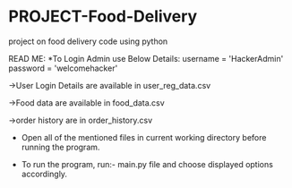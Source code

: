 # PROJECT-Food-Delivery
project on food delivery code using python
  
  READ ME:
  *To Login Admin use Below Details:
     username = 'HackerAdmin'
     password = 'welcomehacker'

->User Login Details are available in user_reg_data.csv

->Food data are available in food_data.csv

->order history are in order_history.csv

* Open all of the mentioned files in current working directory before running the program.

* To run the program, run:- main.py file and choose displayed options accordingly.
  
